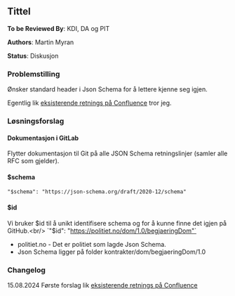 ## Tittel

**To be Reviewed By**: KDI, DA og PIT

**Authors**: Martin Myran

**Status**: Diskusjon

### Problemstilling
Ønsker standard header i Json Schema for å lettere kjenne seg igjen.

Egentlig lik [eksisterende retnings på Confluence](https://domstol.atlassian.net/wiki/x/PQG08Q) tror jeg.

### Løsningsforslag
#### Dokumentasjon i GitLab
Flytter dokumentasjon til Git på alle JSON Schema retningslinjer (samler alle RFC som gjelder).
#### $schema
`"$schema": "https://json-schema.org/draft/2020-12/schema"`
#### $id
Vi bruker $id til å unikt identifisere schema og for å kunne finne det igjen på GitHub.<br/>
`"$id": "https://politiet.no/dom/1.0/begjaeringDom"`

* politiet.no - Det er politiet som lagde Json Schema.
* Json Schema ligger på folder kontrakter/dom/begjaeringDom/1.0

### Changelog
15.08.2024 Første forslag lik [eksisterende retnings på Confluence](https://domstol.atlassian.net/wiki/x/PQG08Q)
